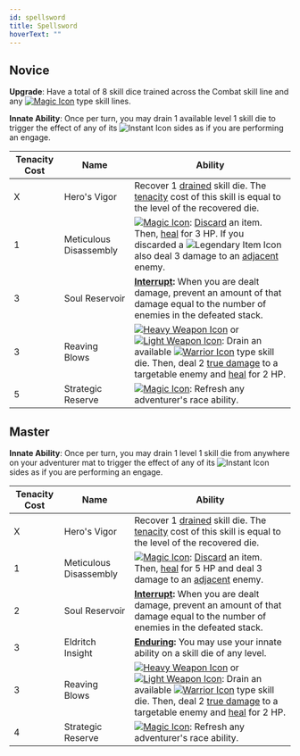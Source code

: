 ```yaml
---
id: spellsword
title: Spellsword
hoverText: ""
---
```


## Novice

**Upgrade**: Have a total of 8 skill dice trained across the Combat skill line and any [<img src="/icons/magic.svg" alt="Magic Icon" class="icon-svg" />](/docs/battle-forms/magic) type skill lines.

**Innate Ability**: Once per turn, you may drain 1 available level 1 skill die to trigger the effect of any of its <img src="/icons/instant.svg" alt="Instant Icon" class="icon-svg" /> sides as if you are performing an engage.

| Tenacity Cost | Name                   | Ability                                                                                                                                                                                                                                                                                                                                                                                                                                                                                                |
| ------------- | ---------------------- | ------------------------------------------------------------------------------------------------------------------------------------------------------------------------------------------------------------------------------------------------------------------------------------------------------------------------------------------------------------------------------------------------------------------------------------------------------------------------------------------------------ |
| X             | Hero's Vigor           | Recover 1 [drained](/docs/glossary/drained) skill die. The [tenacity](/docs/glossary/tenacity) cost of this skill is equal to the level of the recovered die.                                                                                                                                                                                                                                                                                                                                          |
| 1             | Meticulous Disassembly | [<img src="/icons/magic.svg" alt="Magic Icon" class="icon-svg" />](/docs/battle-forms/magic): [Discard](/docs/glossary/discard) an item. Then, [heal](/docs/glossary/healing) for 3 HP. If you discarded a <img src="/icons/legendary-item.svg" alt="Legendary Item Icon" class="icon-svg" /> also deal 3 damage to an [adjacent](/docs/glossary/adjacent) enemy.                                                                                                                                      |
| 3             | Soul Reservoir         | **[Interrupt](/docs/glossary/interrupt):** When you are dealt damage, prevent an amount of that damage equal to the number of enemies in the defeated stack.                                                                                                                                                                                                                                                                                                                                           |
| 3             | Reaving Blows          | [<img src="/icons/heavy-weapon.svg" alt="Heavy Weapon Icon" class="icon-svg" />](/docs/battle-forms/heavy-weapon) or [<img src="/icons/light-weapon.svg" alt="Light Weapon Icon" class="icon-svg" />](/docs/battle-forms/light-weapon): Drain an available [<img src="/icons/warrior.svg" alt="Warrior Icon" class="icon-svg" />](/docs/skill-lines/warrior) type skill die. Then, deal 2 [true damage](/docs/glossary/true-damage) to a targetable enemy and [heal](/docs/glossary/healing) for 2 HP. |
| 5             | Strategic Reserve      | [<img src="/icons/magic.svg" alt="Magic Icon" class="icon-svg" />](/docs/battle-forms/magic): Refresh any adventurer's race ability.                                                                                                                                                                                                                                                                                                                                                                   |

## Master

**Innate Ability**: Once per turn, you may drain 1 level 1 skill die from anywhere on your adventurer mat to trigger the effect of any of its <img src="/icons/instant.svg" alt="Instant Icon" class="icon-svg" /> sides as if you are performing an engage.

| Tenacity Cost | Name                   | Ability                                                                                                                                                                                                                                                                                                                                                                                                                                                                                                |
| ------------- | ---------------------- | ------------------------------------------------------------------------------------------------------------------------------------------------------------------------------------------------------------------------------------------------------------------------------------------------------------------------------------------------------------------------------------------------------------------------------------------------------------------------------------------------------ |
| X             | Hero's Vigor           | Recover 1 [drained](/docs/glossary/drained) skill die. The [tenacity](/docs/glossary/tenacity) cost of this skill is equal to the level of the recovered die.                                                                                                                                                                                                                                                                                                                                          |
| 1             | Meticulous Disassembly | [<img src="/icons/magic.svg" alt="Magic Icon" class="icon-svg" />](/docs/battle-forms/magic): [Discard](/docs/glossary/discard) an item. Then, [heal](/docs/glossary/healing) for 5 HP and deal 3 damage to an [adjacent](/docs/glossary/adjacent) enemy.                                                                                                                                                                                                                                              |
| 2             | Soul Reservoir         | **[Interrupt](/docs/glossary/interrupt):** When you are dealt damage, prevent an amount of that damage equal to the number of enemies in the defeated stack.                                                                                                                                                                                                                                                                                                                                           |
| 3             | Eldritch Insight       | **[Enduring](/docs/glossary/enduring):** You may use your innate ability on a skill die of any level.                                                                                                                                                                                                                                                                                                                                                                                                  |
| 3             | Reaving Blows          | [<img src="/icons/heavy-weapon.svg" alt="Heavy Weapon Icon" class="icon-svg" />](/docs/battle-forms/heavy-weapon) or [<img src="/icons/light-weapon.svg" alt="Light Weapon Icon" class="icon-svg" />](/docs/battle-forms/light-weapon): Drain an available [<img src="/icons/warrior.svg" alt="Warrior Icon" class="icon-svg" />](/docs/skill-lines/warrior) type skill die. Then, deal 2 [true damage](/docs/glossary/true-damage) to a targetable enemy and [heal](/docs/glossary/healing) for 2 HP. |
| 4             | Strategic Reserve      | [<img src="/icons/magic.svg" alt="Magic Icon" class="icon-svg" />](/docs/battle-forms/magic): Refresh any adventurer's race ability.                                                                                                                                                                                                                                                                                                                                                                   |
